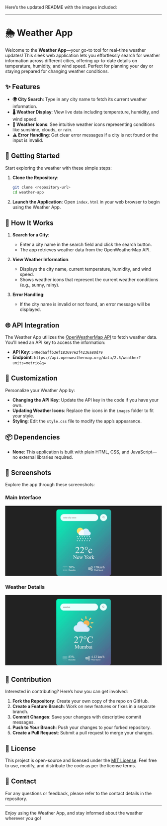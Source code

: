 Here’s the updated README with the images included:

---

# 🌦️ Weather App

Welcome to the **Weather App**—your go-to tool for real-time weather updates! This sleek web application lets you effortlessly search for weather information across different cities, offering up-to-date details on temperature, humidity, and wind speed. Perfect for planning your day or staying prepared for changing weather conditions.

## ✨ Features

- **🌍 City Search**: Type in any city name to fetch its current weather information.
- **🌡️ Weather Display**: View live data including temperature, humidity, and wind speed.
- **🌈 Weather Icons**: See intuitive weather icons representing conditions like sunshine, clouds, or rain.
- **⚠️ Error Handling**: Get clear error messages if a city is not found or the input is invalid.

## 🚀 Getting Started

Start exploring the weather with these simple steps:

1. **Clone the Repository**:

   ```bash
   git clone <repository-url>
   cd weather-app
   ```

2. **Launch the Application**:
   Open `index.html` in your web browser to begin using the Weather App.

## 🌟 How It Works

1. **Search for a City**:

   - Enter a city name in the search field and click the search button.
   - The app retrieves weather data from the OpenWeatherMap API.

2. **View Weather Information**:

   - Displays the city name, current temperature, humidity, and wind speed.
   - Shows weather icons that represent the current weather conditions (e.g., sunny, rainy).

3. **Error Handling**:

   - If the city name is invalid or not found, an error message will be displayed.

## 🌐 API Integration

The Weather App utilizes the [OpenWeatherMap API](https://openweathermap.org/api) to fetch weather data. You'll need an API key to access the information:

- **API Key**: `540edaaffb3ef183697e2f4236a80d79`
- **Endpoint**: `https://api.openweathermap.org/data/2.5/weather?units=metric&q=`

## 🎨 Customization

Personalize your Weather App by:

- **Changing the API Key**: Update the API key in the code if you have your own.
- **Updating Weather Icons**: Replace the icons in the `images` folder to fit your style.
- **Styling**: Edit the `style.css` file to modify the app’s appearance.

## 📦 Dependencies

- **None**: This application is built with plain HTML, CSS, and JavaScript—no external libraries required.

## 📸 Screenshots

Explore the app through these screenshots:

### Main Interface

![Main Interface](https://github.com/shamshubham/weather-app/blob/main/screenShots/Capture.JPG)

### Weather Details

![Weather Details](https://github.com/shamshubham/weather-app/blob/main/screenShots/Capture1.JPG)

## 🤝 Contribution

Interested in contributing? Here’s how you can get involved:

1. **Fork the Repository**: Create your own copy of the repo on GitHub.
2. **Create a Feature Branch**: Work on new features or fixes in a separate branch.
3. **Commit Changes**: Save your changes with descriptive commit messages.
4. **Push to Your Branch**: Push your changes to your forked repository.
5. **Create a Pull Request**: Submit a pull request to merge your changes.

## 📜 License

This project is open-source and licensed under the [MIT License](LICENSE). Feel free to use, modify, and distribute the code as per the license terms.

## 📧 Contact

For any questions or feedback, please refer to the contact details in the repository.

---

Enjoy using the Weather App, and stay informed about the weather wherever you go!
